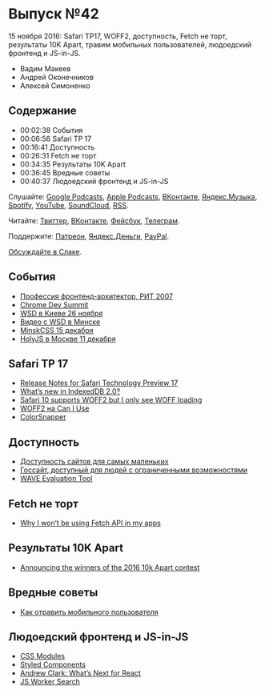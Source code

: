 # Выпуск №42

15 ноября 2016: Safari TP17, WOFF2, доступность, Fetch не торт, результаты 10K Apart, травим мобильных пользователей, людоедский фронтенд и JS-in-JS.

- Вадим Макеев
- Андрей Оконечников
- Алексей Симоненко

## Содержание

- 00:02:38 События
- 00:06:56 Safari TP 17
- 00:16:41 Доступность
- 00:26:31 Fetch не торт
- 00:34:35 Результаты 10K Apart
- 00:36:45 Вредные советы
- 00:40:37 Людоедский фронтенд и JS-in-JS

Слушайте: [Google Podcasts](https://podcasts.google.com/?feed=aHR0cHM6Ly93ZWItc3RhbmRhcmRzLnJ1L3BvZGNhc3QvZmVlZC8), [Apple Podcasts](https://itunes.apple.com/podcast/id1080500016), [ВКонтакте](https://vk.com/podcasts-32017543), [Яндекс.Музыка](https://music.yandex.ru/album/6245956), [Spotify](https://open.spotify.com/show/3rzAcADjpBpXt73L0epTjV), [YouTube](https://www.youtube.com/playlist?list=PLMBnwIwFEFHcwuevhsNXkFTcadeX5R1Go), [SoundCloud](https://soundcloud.com/web-standards), [RSS](https://web-standards.ru/podcast/feed/).

Читайте: [Твиттер](https://twitter.com/webstandards_ru), [ВКонтакте](https://vk.com/webstandards_ru), [Фейсбук](https://www.facebook.com/webstandardsru), [Телеграм](https://t.me/webstandards_ru).

Поддержите: [Патреон](https://www.patreon.com/webstandards_ru), [Яндекс.Деньги](https://money.yandex.ru/to/41001119329753), [PayPal](https://www.paypal.me/pepelsbey).

[Обсуждайте в Слаке](http://slack.web-standards.ru/).

## События

- [Профессия фронтенд-архитектор, РИТ 2007](https://twitter.com/okonetchnikov/status/793752358584930304)
- [Chrome Dev Summit](https://developer.chrome.com/devsummit/)
- [WSD в Киеве 26 ноября](https://wsd.events/2016/11/26/)
- [Видео с WSD в Минске](https://youtu.be/4fEqptmymRM?list=PLMBnwIwFEFHekmHQcApwkIzEfG8UJ_f-7)
- [MinskCSS 15 декабря](https://minskcss.timepad.ru/event/396816/)
- [HolyJS в Москве 11 декабря](http://holyjs.ru/)

## Safari TP 17

- [Release Notes for Safari Technology Preview 17](https://webkit.org/blog/7071/release-notes-for-safari-technology-preview-17/)
- [What’s new in IndexedDB 2.0?](https://hacks.mozilla.org/2016/10/whats-new-in-indexeddb-2-0/)
- [Safari 10 supports WOFF2 but I only see WOFF loading](https://mobile.twitter.com/zachleat/status/796860367670562816)
- [WOFF2 на Can I Use](http://caniuse.com/#feat=woff2)
- [ColorSnapper](http://colorsnapper.com/)

## Доступность

- [Доступность сайтов для самых маленьких](https://medium.com/p/28d8ab6ebd3d)
- [Госсайт, доступный для людей с ограниченными возможностями](http://gov.design/blog/2016/11/08/accessibility.html)
- [WAVE Evaluation Tool](https://chrome.google.com/webstore/detail/wave-evaluation-tool/jbbplnpkjmmeebjpijfedlgcdilocofh)

## Fetch не торт

- [Why I won’t be using Fetch API in my apps](https://medium.com/p/6900e6c6fe78)

## Результаты 10K Apart

- [Announcing the winners of the 2016 10k Apart contest](https://blogs.windows.com/msedgedev/2016/11/04/announcing-the-winners-of-the-2016-10k-apart-contest/)

## Вредные советы

- [Как отравить мобильного пользователя](http://prgssr.ru/development/kak-otravit-polzovatelya-s-mobilnym.html)

## Людоедский фронтенд и JS-in-JS

- [CSS Modules](https://github.com/css-modules/css-modules)
- [Styled Components](https://styled-components.com/)
- [Andrew Clark: What’s Next for React](https://youtu.be/aV1271hd9ew)
- [JS Worker Search](https://github.com/bvaughn/js-worker-search)
